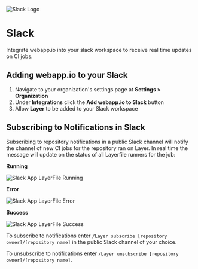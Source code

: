 ![Slack Logo](/docs/resources/slack_logo.svg)

# Slack

Integrate webapp.io into your slack workspace to receive real time updates on CI jobs.

## Adding webapp.io to your Slack

1. Navigate to your organization's settings page at **Settings > Organization**
2. Under **Integrations** click the **Add webapp.io to Slack** button 
3. Allow **Layer** to be added to your Slack workspace

## Subscribing to Notifications in Slack

Subscribing to repository notifications in a public Slack channel will notify the channel of new CI jobs for the repository ran on Layer.
In real time the message will update on the status of all Layerfile runners for the job:

**Running**

![Slack App LayerFile Running](/docs/resources/slack-app-running.png)

**Error**

![Slack App LayerFile Error](/docs/resources/slack-app-error.png)

**Success**

![Slack App LayerFile Success](/docs/resources/slack-app-success.png)

To subscribe to notifications enter `/Layer subscribe [repository owner]/[repository name]` in the public Slack channel of your choice.

To unsubscribe to notifications enter `/Layer unsubscribe [repository owner]/[repository name]`.


